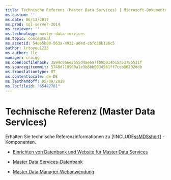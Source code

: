 ```yaml
---
title: Technische Referenz (Master Data Services) | Microsoft-Dokumentation
ms.custom: ''
ms.date: 06/13/2017
ms.prod: sql-server-2014
ms.reviewer: ''
ms.technology: master-data-services
ms.topic: conceptual
ms.assetid: 54865b00-563a-4932-ad4d-cbfd36b1e6c5
author: lrtoyou1223
ms.author: lle
manager: craigg
ms.openlocfilehash: 3594c866e2b55d4ae6a7fb8b014b15a5378b531f
ms.sourcegitcommit: 5748d710960a1e3b8bb003d561ff7ceb56202ddb
ms.translationtype: MT
ms.contentlocale: de-DE
ms.lasthandoff: 05/09/2019
ms.locfileid: "65482781"
---
```

# <a name="technical-reference-master-data-services"></a>Technische Referenz (Master Data Services)
  Erhalten Sie technische Referenzinformationen zu [!INCLUDE[ssMDSshort](../includes/ssmdsshort-md.md)] -Komponenten.  
  
-   [Einrichten von Datenbank und Website für Master Data Services](set-up-the-database-and-website-for-master-data-services.md)  
  
-   [Master Data Services-Datenbank](../../2014/master-data-services/master-data-services-database.md)  
  
-   [Master Data Manager-Webanwendung](../../2014/master-data-services/master-data-manager-web-application.md)  
  
  
